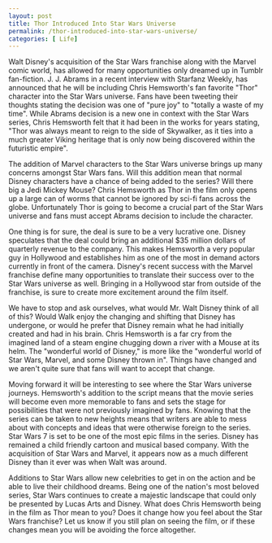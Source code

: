 ```yaml
---
layout: post
title: Thor Introduced Into Star Wars Universe
permalink: /thor-introduced-into-star-wars-universe/
categories: [ Life]
---
```

Walt Disney's acquisition of the Star Wars franchise along with the Marvel comic world, has allowed for many opportunities only dreamed up in Tumblr fan-fiction. J. J. Abrams in a recent interview with Starfanz Weekly, has announced that he will be including Chris Hemsworth's fan favorite "Thor" character into the Star Wars universe. Fans have been tweeting their thoughts stating the decision was one of "pure joy" to "totally a waste of my time". While Abrams decision is a new one in context with the Star Wars series, Chris Hemsworth felt that it had been in the works for years stating, "Thor was always meant to reign to the side of Skywalker, as it ties into a much greater Viking heritage that is only now being discovered within the futuristic empire".

The addition of Marvel characters to the Star Wars universe brings up many concerns amongst Star Wars fans. Will this addition mean that normal Disney characters have a chance of being added to the series? Will there big a Jedi Mickey Mouse? Chris Hemsworth as Thor in the film only opens up a large can of worms that cannot be ignored by sci-fi fans across the globe. Unfortunately Thor is going to become a crucial part of the Star Wars universe and fans must accept Abrams decision to include the character.

One thing is for sure, the deal is sure to be a very lucrative one. Disney speculates that the deal could bring an additional $35 million dollars of quarterly revenue to the company. This makes Hemsworth a very popular guy in Hollywood and establishes him as one of the most in demand actors currently in front of the camera. Disney's recent success with the Marvel franchise define many opportunities to translate their success over to the Star Wars universe as well. Bringing in a Hollywood star from outside of the franchise, is sure to create more excitement around the film itself.

We have to stop and ask ourselves, what would Mr. Walt Disney think of all of this? Would Walk enjoy the changing and shifting that Disney has undergone, or would he prefer that Disney remain what he had initially created and had in his brain. Chris Hemsworth is a far cry from the imagined land of a steam engine chugging down a river with a Mouse at its helm. The "wonderful world of Disney," is more like the "wonderful world of Star Wars, Marvel, and some Disney thrown in". Things have changed and we aren't quite sure that fans will want to accept that change.

Moving forward it will be interesting to see where the Star Wars universe journeys. Hemsworth's addition to the script means that the movie series will become even more memorable to fans and sets the stage for possibilities that were not previously imagined by fans. Knowing that the series can be taken to new heights means that writers are able to mess about with concepts and ideas that were otherwise foreign to the series. Star Wars 7 is set to be one of the most epic films in the series. Disney has remained a child friendly cartoon and musical based company. With the acquisition of Star Wars and Marvel, it appears now as a much different Disney than it ever was when Walt was around.

Additions to Star Wars allow new celebrities to get in on the action and be able to live their childhood dreams. Being one of the nation's most beloved series, Star Wars continues to create a majestic landscape that could only be presented by Lucas Arts and Disney. What does Chris Hemsworth being in the film as Thor mean to you? Does it change how you feel about the Star Wars franchise? Let us know if you still plan on seeing the film, or if these changes mean you will be avoiding the force altogether.
